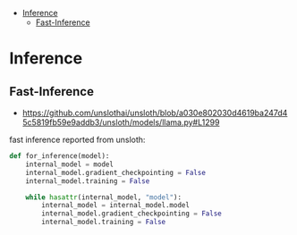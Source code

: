 

<!-- toc -->

- [Inference](#inference)
  * [Fast-Inference](#fast-inference)

<!-- tocstop -->

# Inference
## Fast-Inference
- https://github.com/unslothai/unsloth/blob/a030e802030d4619ba247d45c5819fb59e9addb3/unsloth/models/llama.py#L1299

fast inference reported from unsloth:

```python
def for_inference(model):
    internal_model = model
    internal_model.gradient_checkpointing = False
    internal_model.training = False

    while hasattr(internal_model, "model"):
        internal_model = internal_model.model
        internal_model.gradient_checkpointing = False
        internal_model.training = False
```
